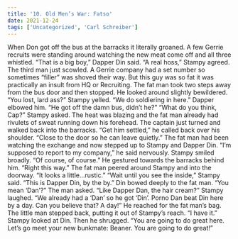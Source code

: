 ```yaml
---
title: '10. Old Men’s War: Fatso'
date: 2021-12-24
tags: ['Uncategorized', 'Carl Schreiber']
---
```


When Don got off the bus at the barracks it literally groaned.  A few Gerrie recruits were standing around watching the new meat come off and all three whistled. “That is a big boy,” Dapper Din said. “A real hoss,” Stampy agreed. The third man just scowled.  A Gerrie company had a set number so sometimes “filler” was shoved their way.  But this guy was so fat it was practically an insult from HQ or Recruiting. The fat man took two steps away from the bus door and then stopped.  He looked around slightly bewildered. “You lost, lard ass?” Stampy yelled.  “We do soldiering in here.” Dapper elbowed him.  “He got off the damn bus, didn’t he?” “What do you think, Cap?” Stampy asked.  The heat was blazing and the fat man already had rivulets of sweat running down his forehead. The captain just turned and walked back into the barracks.  “Get him settled,” he called back over his shoulder.  “Close to the door so he can leave quietly.” The fat man had been watching the exchange and now stepped up to Stampy and Dapper Din. “I’m supposed to report to my company,” he said nervously. Stampy smiled broadly.  “Of course, of course.”  He gestured towards the barracks behind him.  “Right this way.” The fat man peered around Stampy and into the doorway.  “It looks a little…rustic.” “Wait until you see the inside,” Stampy said.  “This is Dapper Din, by the by.”  Din bowed deeply to the fat man. “You mean ‘Dan’?” The man asked.  “Like Dapper Dan, the hair cream?” Stampy laughed.  “We already had a ‘Dan’ so he got ‘Din’.  Porno Dan beat Din here by a day.  Can you believe that?  A day!”  He reached for the fat man’s bag. The little man stepped back, putting it out of Stampy’s reach.  “I have it.” Stampy looked at Din.  Then he shrugged.  “You are going to do great here.  Let’s go meet your new bunkmate: Beaner.  You are going to do great!”
